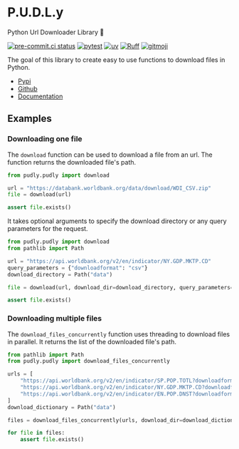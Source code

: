 # P.U.D.L.y

Python Url Downloader Library 🤷

[![pre-commit.ci status](https://results.pre-commit.ci/badge/github/8-bit-hunters/puddle/main.svg)](https://results.pre-commit.ci/latest/github/8-bit-hunters/puddle/main)
[![pytest](https://github.com/8-bit-hunters/puddle/actions/workflows/testing.yml/badge.svg)](https://github.com/8-bit-hunters/puddle/actions/workflows/testing.yaml)
[![uv](https://img.shields.io/endpoint?url=https://raw.githubusercontent.com/astral-sh/uv/main/assets/badge/v0.json)](https://github.com/astral-sh/uv)
[![Ruff](https://img.shields.io/endpoint?url=https://raw.githubusercontent.com/astral-sh/ruff/main/assets/badge/v2.json)](https://github.com/astral-sh/ruff)
[![gitmoji](https://img.shields.io/badge/gitmoji-%20😜%20😍-FFDD67.svg?style=flat-square)](https://gitmoji.dev/)

The goal of this library to create easy to use functions to download files in Python.

- [Pypi](https://pypi.org/project/pudly/)
- [Github](https://github.com/8-bit-hunters/pudly)
- [Documentation](https://8-bit-hunters.github.io/pudly/)

## Examples

### Downloading one file

The `download` function can be used to download a file from an url. The function returns the downloaded file's path.

```python
from pudly.pudly import download

url = "https://databank.worldbank.org/data/download/WDI_CSV.zip"
file = download(url)

assert file.exists()
```

It takes optional arguments to specify the download directory or any query parameters for the request.

```python
from pudly.pudly import download
from pathlib import Path

url = "https://api.worldbank.org/v2/en/indicator/NY.GDP.MKTP.CD"
query_parameters = {"downloadformat": "csv"}
download_directory = Path("data")

file = download(url, download_dir=download_directory, query_parameters=query_parameters)

assert file.exists()
```

### Downloading multiple files

The `download_files_concurrently` function uses threading to download files in parallel. It returns the list of the
downloaded file's path.

```python
from pathlib import Path
from pudly.pudly import download_files_concurrently

urls = [
    "https://api.worldbank.org/v2/en/indicator/SP.POP.TOTL?downloadformat=csv",
    "https://api.worldbank.org/v2/en/indicator/NY.GDP.MKTP.CD?downloadformat=csv",
    "https://api.worldbank.org/v2/en/indicator/EN.POP.DNST?downloadformat=csv",
]
download_dictionary = Path("data")

files = download_files_concurrently(urls, download_dir=download_dictionary)

for file in files:
    assert file.exists()
```
